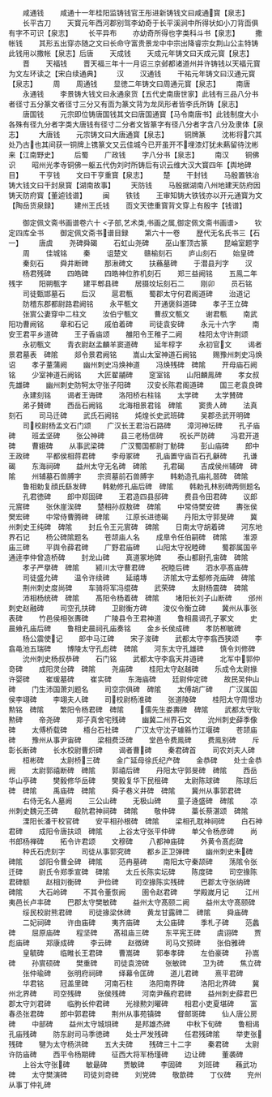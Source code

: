 <!-- { "loadSidebar": true } -->
　　咸通钱
　　咸通十一年桂阳监铸钱官王彤进新铸钱文曰咸通寳【泉志】
　　长平古刀
　　天寳元年西河郡别驾李幼奇于长平溪涧中所得状如小刀背靣俱有字不可识【泉志】
　　长平异布
　　亦幼奇所得也字类科斗书【泉志】
　　撒帐钱
　　其形五出穿亦随之文曰长命守富贵景龙中中宗出降睿宗女荆山公主特铸此钱用以撒帐【泉志】后唐
　　天成钱
　　天成元年铸文曰天成元寳【泉志】
　　晋
　　天福钱
　　晋天福三年十一月诏三京邺都诸道州并许铸钱以天福元寳为文左环读之【宋白续通典】
　　汉
　　汉通钱
　　干祐元年铸文曰汉通元寳【泉志】
　　周
　　周通钱
　　显徳二年铸文曰周通元寳【泉志】
　　南唐
　　永通钱
　　李景铸大钱文曰永通泉货【五代史南唐世家】此钱有三品八分书者径寸五分篆文者径寸三分又有靣为篆文背为龙凤形者皆李氏所铸【泉志】
　　唐国钱
　　元宗即位铸唐国钱其文曰唐国通寳【马令南唐书】此钱制度大小各殊有径九分者字类大唐钱有径寸二分者文皆篆字有径八分者字含八分及隶体【泉志】
　　大唐钱
　　元宗铸文曰大唐通寳【泉志】
　　铜牌篆
　　沈彬将穴其处乃古也其间获一铜牌上镌篆文又云佳城今已开虽开不埋漆灯犹未爇留待沈彬来【江南野史】
　　后蜀
　　广政钱
　　字八分书【泉志】
　　南汉
　　铜佛识
　　昭州光孝寺铜佛一躯五代伪刘时所铸后有识云维大汉大寳四年【舆地碑目】
　　干亨钱
　　文曰干亨重寳【泉志】
　　楚
　　干封钱
　　马殷置铁冶铸大钱文曰干封泉寳【湖南故事】
　　天防钱
　　马殷据湖南八州地建天防府因铸天防府寳【董逌钱谱】
　　闽
　　铁钱
　　王审知铸大铁钱亦以开元通寳为文【陶岳货泉録】
　　建州王氏钱
　　靣文天徳重寳背文穿上有殷字【钱谱】





　　御定佩文斋书画谱卷六十
<子部,艺术类,书画之属,御定佩文斋书画谱>
　　钦定四库全书
　　御定佩文斋书谱目録
　　第六十一卷
　　歴代无名氏书三【石一】
　　唐虞
　　尧碑舜碣
　　石虹山尧碑
　　巫山峯顶古篆
　　昆崘室题字
　　周
　　佳城铭
　　秦
　　诅楚文
　　赣榆刻石
　　庐山刻石
　　始皇碑
　　秦刻石
　　舜井断碑
　　那湫碑文
　　扶蘓墓碑
　　于潜县刋字
　　汉
　　杨君残碑
　　四皓碑
　　四皓神位胙机刻石
　　郑三益阙铭
　　五鳯二年残字
　　阳朔甎字
　　建平郫县碑
　　居摄坟坛刻石二
　　刚卯
　　员石铭
　　司徒甄邯墓石
　　后汉
　　扈君甎
　　蜀郡太守何君阁道碑
　　治道记
　　防稽东郡都尉路君阙铭
　　永平甎文
　　开通褒斜道碑
　　孝子王立碑
　　张賔公妻穿中二柱文
　　汝伯宁甎文
　　曹叔文甎文
　　谢君甎
　　南武阳功曹阙铭
　　章和石记
　　戚伯着碑
　　司徒袁安碑
　　永元十六字
　　南安王君平乡道碑
　　王子香庙颂
　　雒阳令王稚子二阙
　　桂阳太守许荆颂
　　永初甎文
　　青衣尉赵孟麟羊窦道碑
　　延年椁字
　　永初官文
　　谒者景君墓表　碑隂
　　郯令景君阙铭
　　嵩山太室神道石阙铭
　　赐豫州刺史冯焕诏
　　孝子蕫蒲阙
　　幽州刺史冯焕神道
　　冯焕残碑　碑隂
　　开母庙石阙铭
　　少室神道石阙铭
　　大匠翟鬴碑
　　窆室铭
　　山阳麟鳯碑
　　孝女叔先雄碑
　　幽州刺史防牱太守张子阳碑
　　汉安长陈君阁道碑
　　国三老袁良碑
　　永建刻铭
　　谒者王诲碑
　　洛阳桥右柱铭
　　太学碑
　　太学賛碑
　　弟子賛碑
　　西岳石阙铭
　　北海相景君铭　碑隂
　　窦贵人碑
　　法真刻石
　　司马迁碑
　　武氏石阙铭
　　炖煌长史武班碑
　　吴郡丞武开明碑
　　司校尉杨孟文石门颂
　　广汉长王君治石路碑
　　漳河神坛碑
　　孔子庙碑
　　班孟坚碑
　　张公神碑
　　县三老杨信碑
　　祝长严防碑
　　冯君开道碑
　　曹娥碑
　　从事武梁碑
　　广汉蜀国都尉丁鲂碑
　　彭山庙碑
　　郎中王政碑
　　平都侯相蒋君碑
　　李母冢碑
　　孔庙置守庙百石孔龢碑
　　孔谦碣
　　东海祠碑
　　益州太守无名碑　碑隂
　　孔君碣
　　吉成侯州辅碑　碑隂
　　州辅墓石兽膊字
　　宗资墓前石兽膊字
　　韩勅造孔庙礼噐碑　碑隂
　　鲁相勅复顔氏繇发碑
　　韩勅修孔庙后碑　碑隂
　　韩勅孔林别碑两侧题名
　　孔君徳碑
　　郎中郑固碑
　　王君造四县邸碑
　　费县令田君碑
　　议郎元賔碑
　　张休崖涘碑
　　楚相孙叔敖碑　碑隂
　　中常侍樊安碑
　　夀张侯樊宏碑
　　中常侍曹腾碑　碑隂
　　江原长进徳碣
　　丹阳太守郭旻碑
　　冀州刺史王纯碑　碑隂
　　封丘令王元賔碑　碑隂
　　日南太守胡着碑
　　河东地界石记
　　杨公碑隂题名
　　苍颉庙人名
　　成臯令任伯嗣碑　碑隂
　　淮源庙三碑
　　平舆令薛君碑
　　广野君庙碑
　　山阳太守祝睦碑
　　蜀郡属国辛通逹李仲曾造桥碑
　　封龙山碑
　　真道冢地碑
　　泰山都尉孔宙碑　碑隂
　　孝子严擧碑　碑隂
　　颍川太守曹君碑
　　祝睦后碑
　　泗水亭髙庙碑
　　司徒盛允碑
　　温令许续碑
　　延禧塼
　　济隂太守孟郁修尧庙碑　碑隂
　　荆州刺史度尚碑
　　车骑将军冯绲碑
　　武荣碑
　　太尉杨震碑　碑隂
　　沛相杨统碑　碑隂
　　髙阳令杨着碑　碑隂
　　堵阳长刘子山断碑
　　邠州刺史赵融碑
　　司空孔扶碑
　　卫尉衡方碑
　　浚仪令衡立碑
　　冀州从事张表碑
　　竹邑侯相张夀碑
　　广陵县令王君神道
　　鲁相晨谒孔子冢文
　　史晨飨孔庙后碑
　　鲁相史晨祠孔庙奏铭
　　金乡长侯成碑
　　孝防栁敏碑
　　杨公震使记
　　郎中马江碑
　　宋子浚碑
　　武都太守李翕西狭颂
　　李翕黾池五瑞碑
　　博陵太守孔彪碑　碑隂
　　河东太守孔雄碑
　　慎令刘修碑
　　沇州刺史杨叔恭碑
　　石门铭
　　武都太守李翕天井道碑
　　北军中郭仲竒碑
　　成阳灵台碑　碑隂
　　尧庙碑
　　桂阳太守赵越碑
　　乐成令太尉掾许婴碑
　　崔瑗墓碑
　　崔实碑
　　东海庙碑
　　廷尉仲定碑
　　故民吴仲山碑
　　门生沛国萧刘题名
　　司空宗俱碑　碑隂
　　太傅胡广碑
　　广汉属国侯李翊碑
　　李翊夫人碑
　　司校尉杨淮碑
　　张道陵碑
　　桂阳太守周憬功勲铭　碑隂
　　繁阳令杨君碑　碑隂
　　儒先生娄夀碑　碑隂
　　武都太守耿勲碑
　　帝尧碑
　　郑子真舍宅残碑
　　幽冀二州界石文
　　沇州刺史薛季像碑
　　太傅桥载碑
　　梧台石社碑
　　广汉太守沈子璩緜竹江堰碑
　　苍颉庙碑
　　豫州从事尹宙碑
　　梁相费泛碑
　　堂邑令费鳯碑
　　费鳯别碑
　　斥彰长断碑
　　长水校尉曹炽碑
　　谒者曹碑
　　秦君碑首
　　司农刘夫人碑
　　桓彬碑
　　太尉桥三碑
　　金广延母徐氏纪产碑
　　金恭碑
　　处士金恭阙
　　太尉郭禧断碑　碑隂
　　郭禧后碑
　　丹阳太守郭旻碑　碑隂
　　西岳华山亭碑
　　樊毅修华岳碑
　　樊毅复华下民租碑
　　太尉陈球碑
　　陈球后碑　碑隂
　　禹庙碑　碑隂
　　舜子巷义井碑　碑隂
　　冀州从事郭君碑
　　右侍无名人墓阙
　　三公山碑
　　无极山碑
　　童子逄盛碑　碑隂
　　凉州刺史魏元丕碑
　　殽阬君神祠碑　碑隂
　　敬仲碑
　　藁长蔡湛颂　碑隂
　　溧阳长潘干校官碑
　　安平相孙根碑　碑隂
　　梁相孔耽神祠碑
　　白石神君碑
　　成阳令唐扶颂　碑隂
　　上谷太守张平仲碑
　　单父令杨彦碑
　　尚书郎杨禅碑
　　拓令许君颂
　　文穆碑
　　八都神庙碑
　　外黄令髙彪碑
　　种氏石虎刻字
　　司徒从事郭究碑
　　都乡正卫弹碑
　　幽州刺史朱碑　碑隂
　　郃阳令曹全碑　碑隂
　　范冉墓碑
　　南阳太守秦颉碑
　　荡隂令张迁碑
　　尉氏令郑季宣碑　碑隂
　　太丘长陈实坛碑
　　陈度碑
　　司空掾陈君碑额
　　赵相刘衡碑
　　尹俭碑
　　司空掾陈实残碑
　　巴郡太守张纳碑　碑隂
　　大石岭碑
　　不其令董恢阙
　　圉令赵君碑
　　学殿嵗月记
　　江州夷邑长卢丰碑
　　巴郡太守樊敏碑
　　益州太守髙颐二阙
　　益州太守髙颐碑
　　绥民校尉熊君碑
　　司徒掾梁休碑
　　黄龙甘露碑二　碑隂
　　舜庙碑
　　二妃祠碑
　　许由庙碑
　　夷齐庙碑
　　太公庙碑
　　季札子碑
　　范蠡碑
　　屈原庙碑
　　程坚碑
　　髙祖庙三碑
　　东平宪王碑
　　虞诩碑
　　贾彪庙碑
　　郑康成碑
　　李云碑
　　赵徴碑
　　司马文预碑
　　张伯雅碑
　　皇毓碑
　　临睢长王君碑
　　曹嵩碑
　　郭奉孝碑
　　左伯豪碑
　　孙嵩碑
　　孙賔硕碑
　　樊重碑
　　司徒袁滂碑
　　张敏碑
　　卫为碑
　　焦立碑
　　张仲瑜碑
　　张明府祠碑
　　绎幕令匡碑
　　道儿君碑
　　熹平君碑
　　华君铭
　　冠盖里碑
　　河南石柱
　　洛阳南界碑
　　洛阳北界碑
　　冀州北界碑
　　司空残碑
　　张侯残碑
　　河南尹蘓府君碑
　　益州刺史薛君巴郡太守刘君碑
　　临朐长仲君碑
　　光禄勲刘曜碑
　　相君小吏夏堪碑
　　富春丞张君碑
　　郎中郭君碑
　　荆州从事苑镇碑
　　督邮斑碑
　　仙人唐公房碑
　　中部碑
　　益州太守城垻碑
　　是邦雄杰碑
　　中秋下旬碑
　　鲁相谒孔庙残碑
　　防东尉司马季徳碑
　　处士严发残碑
　　任君残碑隂
　　举吏张残碑
　　犍为太守杨洪碑
　　五大夫碑
　　残碑三十二字
　　秦君碑
　　太尉许防庙碑
　　西平令杨期碑
　　征西大将军杨瑾碑
　　边让碑
　　董袭碑
　　上谷太守张碑
　　敏朂碑
　　贾敏碑
　　李固碑
　　刘班碑
　　蘓武功碑
　　太守樊演碑
　　司徒刘竒碑
　　刘党碑
　　敬歆碑
　　丁仪碑
　　兖州从事丁仲礼碑
